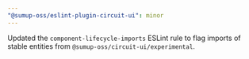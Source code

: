 ```yaml
---
"@sumup-oss/eslint-plugin-circuit-ui": minor
---
```


Updated the `component-lifecycle-imports` ESLint rule to flag imports of stable entities from `@sumup-oss/circuit-ui/experimental`.
